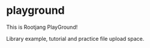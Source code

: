 # playground


This is Rootjang PlayGround!

Library example, tutorial and practice file upload space.